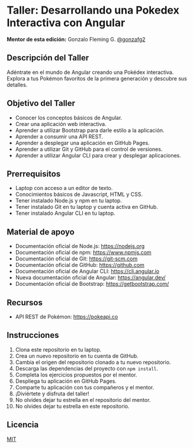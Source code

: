 # Taller: Desarrollando una Pokedex Interactiva con Angular

**Mentor de esta edición:** Gonzalo Fleming G. [@gonzafg2](https://github.com/gonzafg2)

## Descripción del Taller

Adéntrate en el mundo de Angular creando una Pokédex interactiva. Explora a tus Pokémon favoritos de la primera generación y descubre sus detalles.

## Objetivo del Taller

- Conocer los conceptos básicos de Angular.
- Crear una aplicación web interactiva.
- Aprender a utilizar Bootstrap para darle estilo a la aplicación.
- Aprender a consumir una API REST.
- Aprender a desplegar una aplicación en GitHub Pages.
- Aprender a utilizar Git y GitHub para el control de versiones.
- Aprender a utilizar Angular CLI para crear y desplegar aplicaciones.

## Prerrequisitos

- Laptop con acceso a un editor de texto.
- Conocimientos básicos de Javascript, HTML y CSS.
- Tener instalado Node.js y npm en tu laptop.
- Tener instalado Git en tu laptop y cuenta activa en GitHub.
- Tener instalado Angular CLI en tu laptop.

## Material de apoyo

- Documentación oficial de Node.js: <https://nodejs.org>
- Documentación oficial de npm: <https://www.npmjs.com>
- Documentación oficial de Git: <https://git-scm.com>
- Documentación oficial de GitHub: <https://github.com>
- Documentación oficial de Angular CLI: <https://cli.angular.io>
- Nueva documentación oficial de Angular: <https://angular.dev/>
- Documentación oficial de Bootstrap: <https://getbootstrap.com/>

## Recursos

- API REST de Pokémon: <https://pokeapi.co>

## Instrucciones

1. Clona este repositorio en tu laptop.
2. Crea un nuevo repositorio en tu cuenta de GitHub.
3. Cambia el origen del repositorio clonado a tu nuevo repositorio.
4. Descarga las dependencias del proyecto con `npm install`.
5. Completa los ejercicios propuestos por el mentor.
6. Despliega tu aplicación en GitHub Pages.
7. Comparte tu aplicación con tus compañeros y el mentor.
8. ¡Diviértete y disfruta del taller!
9. No olvides dejar tu estrella en el repositorio del mentor.
10. No olvides dejar tu estrella en este repositorio.

## Licencia

[MIT](https://opensource.org/licenses/MIT)
